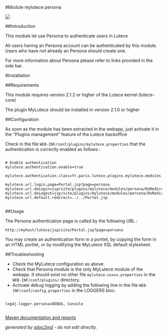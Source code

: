 
#Module mylutece persona

![](http://dev.lutece.paris.fr/plugins/module-mylutece-persona/images/persona.png)

##Introduction

This module let use Persona to authenticate users in Lutece

All users having an Persona account can be authenticated by this module. Users who have not already an Persona should create one.

For more information about Persona please refer to links provided in the side bar.

#Installation

##Requirements

This module requires version 2.1.2 or higher of the Lutece kernel (lutece-core)

The plugin MyLutece should be installed in version 2.1.0 or higher

##Configuration

As soon as the module has been extracted in the webapp, just activate it in the "Plugins management" feature of the Lutece backoffice

Check in the file `WEB-INF/conf/plugins/mylutece.properties` that the authentication is correctly enabled as follows :


```

# Enable authentication
mylutece.authentication.enable=true

mylutece.authentication.class=fr.paris.lutece.plugins.mylutece.modules.persona.authentication.PersonaAuthentication

mylutece.url.login.page=Portal.jsp?page=persona
mylutece.url.doLogin=jsp/site/plugins/mylutece/modules/persona/DoRedirectPersonaPage.jsp
mylutece.url.doLogout=jsp/site/plugins/mylutece/modules/persona/DoRedirectPersonaPage.jsp
mylutece.url.default.redirect=../../Portal.jsp
        
```


##Usage

The Persona authentication page is called by the following URL :

 `http://myhost/lutece/jsp/site/Portal.jsp?page=persona` 

You may create an authentication form in a portlet, by copying the form in an HTML portlet, or by modifying the MyLutece XSL default stylesheet.

##Troubleshooting


 
* Check the MyLutece configuration as above.
* Check that Persona module is the only MyLutece module of the webapp. It should exist no other file `mylutece-xxxxx.properties` in the `WEB-INF/conf/plugins/` directory.
* Activate debug logging by adding the following line in the file `WEB-INF/conf/config.properties` in the LOGGERS bloc.

```

log4j.logger.persona=DEBUG, Console
                                    
```





[Maven documentation and reports](http://dev.lutece.paris.fr/plugins/module-mylutece-persona/)



 *generated by [xdoc2md](https://github.com/lutece-platform/tools-maven-xdoc2md-plugin) - do not edit directly.*